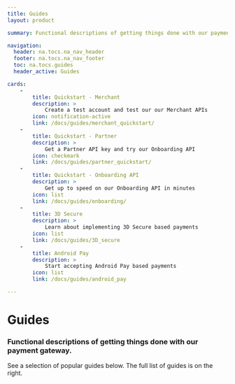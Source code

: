 ```yaml
---
title: Guides
layout: product

summary: Functional descriptions of getting things done with our payment gateway.

navigation:
  header: na.tocs.na_nav_header
  footer: na.tocs.na_nav_footer
  toc: na.tocs.guides
  header_active: Guides

cards:
    -                
        title: Quickstart - Merchant
        description: >
            Create a test account and test our our Merchant APIs
        icon: notification-active
        link: /docs/guides/merchant_quickstart/
    -
        title: Quickstart - Partner
        description: >
            Get a Partner API key and try our Onboarding API
        icon: checkmark
        link: /docs/guides/partner_quickstart/
    -
        title: Quickstart - Onboarding API
        description: >
            Get up to speed on our Onboarding API in minutes
        icon: list
        link: /docs/guides/onboarding/
    -
        title: 3D Secure
        description: >
            Learn about implementing 3D Secure based payments
        icon: list
        link: /docs/guides/3D_secure
    -
        title: Android Pay
        description: >
            Start accepting Android Pay based payments
        icon: list
        link: /docs/guides/android_pay

---
```


# Guides

### Functional descriptions of getting things done with our payment gateway.

See a selection of popular guides below. The full list of guides is on the right. 